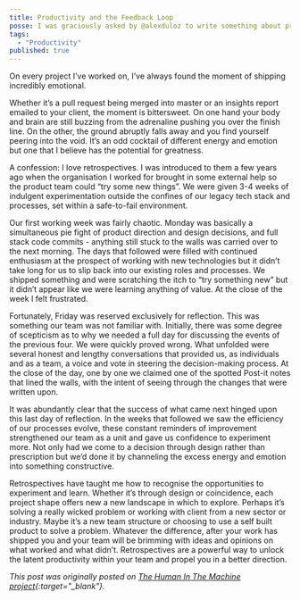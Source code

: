 ```yaml
---
title: Productivity and the Feedback Loop
posse: I was graciously asked by @alexduloz to write something about productivity for The Human In The Machine project @humanthemachine. Here are my thoughts.
tags:
  - "Productivity"
published: true
---
```


On every project I’ve worked on, I’ve always found the moment of shipping incredibly emotional.

Whether it’s a pull request being merged into master or an insights report emailed to your client, the moment is bittersweet. On one hand your body and brain are still buzzing from the adrenaline pushing you over the finish line. On the other, the ground abruptly falls away and you find yourself peering into the void. It’s an odd cocktail of different energy and emotion but one that I believe has the potential for greatness.

A confession: I love retrospectives. I was introduced to them a few years ago when the organisation I worked for brought in some external help so the product team could “try some new things”. We were given 3-4 weeks of indulgent experimentation outside the confines of our legacy tech stack and processes, set within a safe-to-fail environment.

Our first working week was fairly chaotic. Monday was basically a simultaneous pie fight of product direction and design decisions, and full stack code commits - anything still stuck to the walls was carried over to the next morning. The days that followed were filled with continued enthusiasm at the prospect of working with new technologies but it didn’t take long for us to slip back into our existing roles and processes. We shipped something and were scratching the itch to “try something new” but it didn’t appear like we were learning anything of value. At the close of the week I felt frustrated.

Fortunately, Friday was reserved exclusively for reflection. This was something our team was not familiar with. Initially, there was some degree of scepticism as to why we needed a full day for discussing the events of the previous four. We were quickly proved wrong. What unfolded were several honest and lengthy conversations that provided us, as individuals and as a team, a voice and vote in steering the decision-making process. At the close of the day, one by one we claimed one of the spotted Post-it notes that lined the walls, with the intent of seeing through the changes that were written upon.

It was abundantly clear that the success of what came next hinged upon this last day of reflection. In the weeks that followed we saw the efficiency of our processes evolve, these constant reminders of improvement strengthened our team as a unit and gave us confidence to experiment more. Not only had we come to a decision through design rather than prescription but we’d done it by channeling the excess energy and emotion into something constructive.

Retrospectives have taught me how to recognise the opportunities to experiment and learn. Whether it’s through design or coincidence, each project shape offers new a new landscape in which to explore. Perhaps it’s solving a really wicked problem or working with client from a new sector or industry. Maybe it’s a new team structure or choosing to use a self built product to solve a problem. Whatever the difference, after your work has shipped you and your team will be brimming with ideas and opinions on what worked and what didn’t. Retrospectives are a powerful way to unlock the latent productivity within your team and propel you in a better direction.

*This post was originally posted on [The Human In The Machine project](https://thehumaninthemachine.com/benjamin-parry/2017-december-27){:target="_blank"}.*

